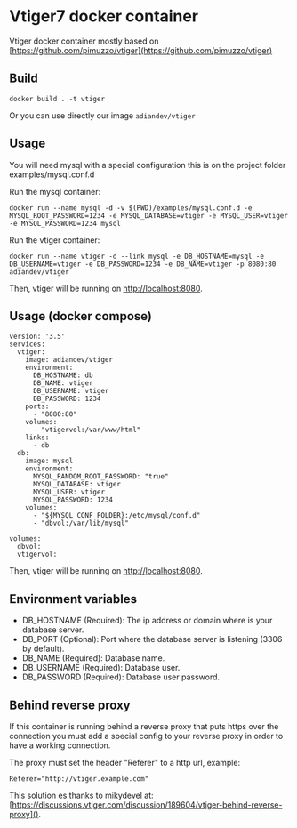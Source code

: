 # Vtiger7 docker container

Vtiger docker container mostly based on [https://github.com/pimuzzo/vtiger](https://github.com/pimuzzo/vtiger)

## Build

```
docker build . -t vtiger
```

Or you can use directly our image `adiandev/vtiger`

## Usage

You will need mysql with a special configuration this is on the project folder examples/mysql.conf.d

Run the mysql container:

```
docker run --name mysql -d -v $(PWD)/examples/mysql.conf.d -e MYSQL_ROOT_PASSWORD=1234 -e MYSQL_DATABASE=vtiger -e MYSQL_USER=vtiger -e MYSQL_PASSWORD=1234 mysql
```

Run the vtiger container:

```
docker run --name vtiger -d --link mysql -e DB_HOSTNAME=mysql -e DB_USERNAME=vtiger -e DB_PASSWORD=1234 -e DB_NAME=vtiger -p 8080:80 adiandev/vtiger
```

Then, vtiger will be running on [http://localhost:8080](http://localhost:8080).

## Usage (docker compose)

```
version: '3.5'
services:
  vtiger:
    image: adiandev/vtiger
    environment:
      DB_HOSTNAME: db
      DB_NAME: vtiger
      DB_USERNAME: vtiger
      DB_PASSWORD: 1234
    ports:
      - "8080:80"
    volumes:
      - "vtigervol:/var/www/html"
    links:
      - db
  db:
    image: mysql
    environment:
      MYSQL_RANDOM_ROOT_PASSWORD: "true"
      MYSQL_DATABASE: vtiger
      MYSQL_USER: vtiger
      MYSQL_PASSWORD: 1234
    volumes:
      - "${MYSQL_CONF_FOLDER}:/etc/mysql/conf.d"
      - "dbvol:/var/lib/mysql"

volumes:
  dbvol:
  vtigervol:
```

Then, vtiger will be running on [http://localhost:8080](http://localhost:8080).

## Environment variables

+ DB_HOSTNAME (Required): The ip address or domain where is your database server.
+ DB_PORT (Optional): Port where the database server is listening (3306 by default).
+ DB_NAME (Required): Database name.
+ DB_USERNAME (Required): Database user.
+ DB_PASSWORD (Required): Database user password.

## Behind reverse proxy

If this container is running behind a reverse proxy that puts https over the connection you must
add a special config to your reverse proxy in order to have a working connection.

The proxy must set the header "Referer" to a http url, example:

```
Referer="http://vtiger.example.com"
```

This solution es thanks to mikydevel at: [https://discussions.vtiger.com/discussion/189604/vtiger-behind-reverse-proxy]().

